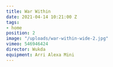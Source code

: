 ```yaml
---
title: War Within
date: 2021-04-14 10:21:00 Z
tags:
- home
position: 2
image: "/uploads/war-within-wide-2.jpg"
vimeo: 546946424
director: Wukda
equipment: Arri Alexa Mini
---
```


